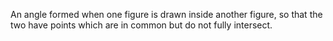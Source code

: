 An angle formed when one figure is drawn inside another figure, so that
the two have points which are in common but do not fully intersect.
